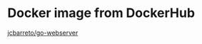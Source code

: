 # Docker image from DockerHub

<a href="https://github.com/jcobarreto/utilizando-k8s">jcbarreto/go-webserver</a>
